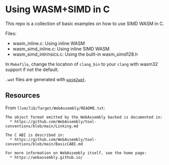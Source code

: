 # Using WASM+SIMD in C

This repo is a collection of basic examples on how to use SIMD WASM in C. 

Files:
- wasm_inline.c: Using inline WASM
- wasm_simd_inline.c: Using inline SIMD WASM
- wasm_simd_intrinsics.c: Using the built-in wasm_simd128.h 

In `Makefile`, change the location of `clang_bin` to your `clang` with wasm32 support if not the default.

`.wat` files are generated with [`wasm2wat`](https://github.com/WebAssembly/wabt). 

## Resources

From `llvm/lib/Target/WebAssembly/README.txt`:
```
The object format emitted by the WebAssembly backed is documented in:
  * https://github.com/WebAssembly/tool-conventions/blob/main/Linking.md

The C ABI is described in:
  * https://github.com/WebAssembly/tool-conventions/blob/main/BasicCABI.md

For more information on WebAssembly itself, see the home page:
  * https://webassembly.github.io/
```

